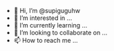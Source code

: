 - 👋 Hi, I’m @supiguguhw
- 👀 I’m interested in ...
- 🌱 I’m currently learning ...
- 💞️ I’m looking to collaborate on ...
- 📫 How to reach me ...

<!---
supiguguhw/supiguguhw is a ✨ special ✨ repository because its `README.md` (this file) appears on your GitHub profile.
You can click the Preview link to take a look at your changes.
--->
